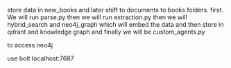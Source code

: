 store data in new_books 
and later shift to documents to books folders. 
first. We will run parse.py 
then we will run extraction.py
then we will hybrid_search and neo4j_graph which will embed the data and then store in qdrant and knowledge graph
and finally we will be custom_agents.py



to access neo4j


use bolt localhost:7687

